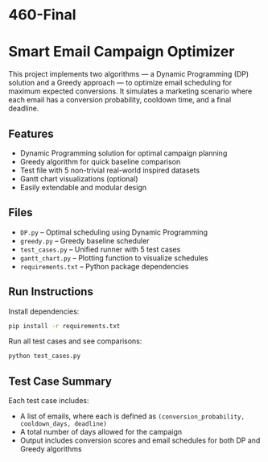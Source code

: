 # 460-Final
# Smart Email Campaign Optimizer

This project implements two algorithms — a Dynamic Programming (DP) solution and a Greedy approach — to optimize email scheduling for maximum expected conversions. It simulates a marketing scenario where each email has a conversion probability, cooldown time, and a final deadline.

## Features

- Dynamic Programming solution for optimal campaign planning
- Greedy algorithm for quick baseline comparison
- Test file with 5 non-trivial real-world inspired datasets
- Gantt chart visualizations (optional)
- Easily extendable and modular design

## Files

- `DP.py` – Optimal scheduling using Dynamic Programming
- `greedy.py` – Greedy baseline scheduler
- `test_cases.py` – Unified runner with 5 test cases
- `gantt_chart.py` – Plotting function to visualize schedules
- `requirements.txt` – Python package dependencies

## Run Instructions

Install dependencies:

```bash
pip install -r requirements.txt
```

Run all test cases and see comparisons:

```bash
python test_cases.py
```

## Test Case Summary

Each test case includes:
- A list of emails, where each is defined as `(conversion_probability, cooldown_days, deadline)`
- A total number of days allowed for the campaign
- Output includes conversion scores and email schedules for both DP and Greedy algorithms

